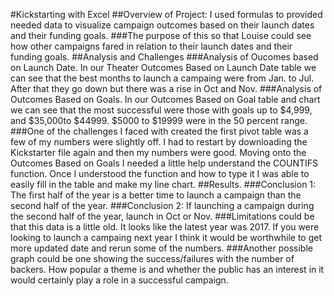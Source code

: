 #Kickstarting with Excel
##Overview of Project: I used formulas to provided needed data to visualize campaign outcomes based on their launch dates and their funding goals.
###The purpose of this so that Louise could see how other campaigns fared in relation to their launch dates and their funding goals.
##Analysis and Challenges
###Analysis of Oucomes based on Launch Date. In our Theater Outcomes Based on Launch Date table we can see that the best months to launch a campaing were from Jan. to Jul. After that they go down but there was a rise in Oct and Nov. 
###Analysis of Outcomes Based on Goals. In our Outcomes Based on Goal table and chart we can see that the most successful were those with goals up to $4,999, and $35,000to $44999. $5000 to $19999 were in the 50 percent range. 
###One of the challenges I faced with created the first pivot table was a few of my numbers were slightly off. I had to restart by downloading the Kickstarter file again and then my numbers were good. Moving onto the Outcomes Based on Goals I needed a little help understand the COUNTIFS function. Once I understood the function and how to type it I was able to easily fill in the table and make my line chart. 
##Results. 
###Conclusion 1: The first half of the year is a better time to launch a campaign than the second half of the year.
###Conclusion 2: If launching a campaign during the second half of the year, launch in Oct or Nov.
###Limitations could be that this data is a little old. It looks like the latest year was 2017. If you were looking to launch a campaing next year I think it would be worthwhile to get more updated date and rerun some of the numbers. 
###Another possible graph could be one showing the success/failures with the number of backers. How popular a theme is and whether the public has an interest in it would certainly play a role in a successful campaign.
